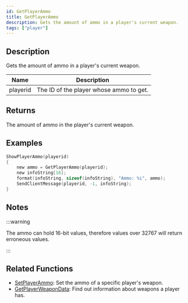 ```yaml
---
id: GetPlayerAmmo
title: GetPlayerAmmo
description: Gets the amount of ammo in a player's current weapon.
tags: ["player"]
---
```


## Description

Gets the amount of ammo in a player's current weapon.

| Name     | Description                             |
| -------- | --------------------------------------- |
| playerid | The ID of the player whose ammo to get. |

## Returns

The amount of ammo in the player's current weapon.

## Examples

```c
ShowPlayerAmmo(playerid)
{
    new ammo = GetPlayerAmmo(playerid);
    new infoString[16];
    format(infoString, sizeof(infoString), "Ammo: %i", ammo);
    SendClientMessage(playerid, -1, infoString);
}
```

## Notes

:::warning

The ammo can hold 16-bit values, therefore values over 32767 will return erroneous values.

:::

## Related Functions

- [SetPlayerAmmo](SetPlayerAmmo): Set the ammo of a specific player's weapon.
- [GetPlayerWeaponData](GetPlayerWeaponData): Find out information about weapons a player has.

